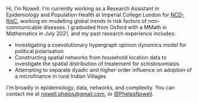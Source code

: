 Hi, I’m Nowell. I'm currently working as a Research Assistant in Epidemiology and Population Health at Imperial College London for <a href="https://ncdrisc.org/">NCD-RisC<a>, working on modelling global trends in risk factors of non-communicable diseases. I graduated from Oxford with a MMath in Mathematics in July 2021, and my past research experience includes:
- Investigating a coevolutionary hypergraph opinion dynamics model for political polarisation
- Constructing spatial networks from household location data to investigate the spatial distribution of treatement for schistosomiasis
- Attempting to separate dyadic and higher-order influence on adoption of a microfinance in rural Indian Villages


I'm broadly in epidemiology, data, networks, and complexity. You can contact me at nowell.phelps@gmail.com, or <a href="https://twitter.com/nowell_phelps">@PhelpsNowell<a>.

<!---
NowellPhelps/NowellPhelps is a ✨ special ✨ repository because its `README.md` (this file) appears on your GitHub profile.
You can click the Preview link to take a look at your changes.
--->
